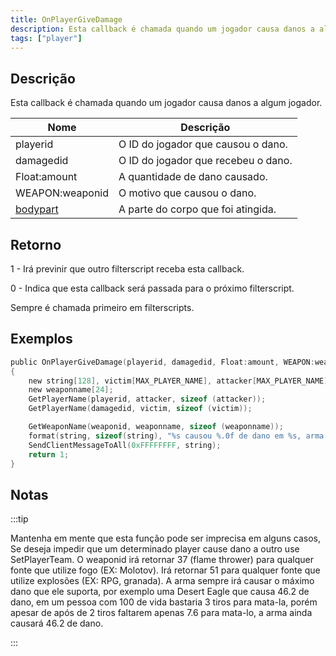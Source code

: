 ```yaml
---
title: OnPlayerGiveDamage
description: Esta callback é chamada quando um jogador causa danos a algum jogador.
tags: ["player"]
---
```


<VersionWarnPT name='callback' version='SA-MP 0.3.d' />

## Descrição

Esta callback é chamada quando um jogador causa danos a algum jogador.

| Nome                               | Descrição                           |
|------------------------------------|-------------------------------------|
| playerid                           | O ID do jogador que causou o dano.  |
| damagedid                          | O ID do jogador que recebeu o dano. |
| Float:amount                       | A quantidade de dano causado.       |
| WEAPON:weaponid                    | O motivo que causou o dano.         |
| [bodypart](../resources/bodyparts) | A parte do corpo que foi atingida.  |

## Retorno

1 - Irá previnir que outro filterscript receba esta callback.

0 - Indica que esta callback será passada para o próximo filterscript.

Sempre é chamada primeiro em filterscripts.

## Exemplos

```c
public OnPlayerGiveDamage(playerid, damagedid, Float:amount, WEAPON:weaponid, bodypart)
{
    new string[128], victim[MAX_PLAYER_NAME], attacker[MAX_PLAYER_NAME];
    new weaponname[24];
    GetPlayerName(playerid, attacker, sizeof (attacker));
    GetPlayerName(damagedid, victim, sizeof (victim));

    GetWeaponName(weaponid, weaponname, sizeof (weaponname));
    format(string, sizeof(string), "%s causou %.0f de dano em %s, arma: %s, corpo: %d", attacker, amount, victim, weaponname, bodypart);
    SendClientMessageToAll(0xFFFFFFFF, string);
    return 1;
}
```

## Notas

:::tip

Mantenha em mente que esta função pode ser imprecisa em alguns casos, Se deseja impedir que um determinado player cause dano a outro use SetPlayerTeam. O weaponid irá retornar 37 (flame thrower) para qualquer fonte que utilize fogo (EX: Molotov). Irá retornar 51 para qualquer fonte que utilize explosões (EX: RPG, granada). A arma sempre irá causar o máximo dano que ele suporta, por exemplo uma Desert Eagle que causa 46.2 de dano, em um pessoa com 100 de vida bastaria 3 tiros para mata-la, porém apesar de após de 2 tiros faltarem apenas 7.6 para mata-lo, a arma ainda causará 46.2 de dano.

:::

